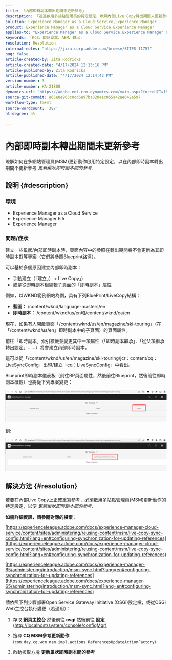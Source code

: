 ```yaml
---
title: 「內部即時副本轉出期間未更新參考」
description: 「透過啟用多站點管理員的特定設定，瞭解內部Live Copy轉出期間未更新參考」
solution: Experience Manager as a Cloud Service,Experience Manager
product: Experience Manager as a Cloud Service,Experience Manager
applies-to: "Experience Manager as a Cloud Service,Experience Manager 6.5,Experience Manager"
keywords: 「KCS、即時副本、AEM、轉出」
resolution: Resolution
internal-notes: "https://jira.corp.adobe.com/browse/SITES-11757"
bug: false
article-created-by: Zita Rodricks
article-created-date: "4/17/2024 12:13:16 PM"
article-published-by: Zita Rodricks
article-published-date: "4/17/2024 12:14:42 PM"
version-number: 3
article-number: KA-21808
dynamics-url: "https://adobe-ent.crm.dynamics.com/main.aspx?forceUCI=1&pagetype=entityrecord&etn=knowledgearticle&id=a8dee5dc-b3fc-ee11-a1ff-6045bd0065b6"
source-git-commit: e65e8e963c0cd6e97ba320aec055a42ae642a597
workflow-type: tm+mt
source-wordcount: '387'
ht-degree: 4%

---
```


# 內部即時副本轉出期間未更新參考


瞭解如何在多網站管理員(MSM)更新動作啟用特定設定，以在內部即時副本轉出期間不更新參考 *更新巢狀即時副本間的參考*.

## 說明 {#description}


### <b>環境</b>

- Experience Manager as a Cloud Service
- Experience Manager 6.5
- Experience Manager


### <b>問題/症狀</b>

建立一些巢狀/內部即時副本時，頁面內容中的參照在轉出期間將不會更新為其即時副本對等專案（它們將參照Blueprint路徑）。

可以基於多個原因建立內部即時副本：

- 手動建立（「建立」） `>`  Live Copy」)
- 或是從即時副本根編輯子頁面的「即時副本」屬性




例如，以WKND範例網站為例，具有下列BluePrint/LiveCopy結構：

- <b>藍圖：</b> /content/wknd/language-masters/en
- <b>即時副本：</b> /content/wknd/us/en和/content/wknd/ca/en


現在，如果有人開啟頁面「/content/wknd/us/en/magazine/ski-touring」（在「/content/wknd/us/en」即時副本中的子頁面）的頁面屬性。

前往「即時副本」索引標籤並變更其中一項屬性（「即時副本繼承」、「從父項繼承轉出設定」……）將會建立內部即時副本。

這可以從「/content/wknd/us/en/magazine/ski-touring/jcr：content/cq：LiveSyncConfig」出現/建立「cq：LiveSyncConfig」中看出。

Blueprint即時副本儀表板（前往BP頁面屬性，然後前往Blueprint，然後前往即時副本概觀）也將從下列專案變更：

![](assets/___afdee5dc-b3fc-ee11-a1ff-6045bd0065b6___.png)

到:

![](assets/___b1dee5dc-b3fc-ee11-a1ff-6045bd0065b6___.png)




## 解決方法 {#resolution}


若要在內部Live Copy上正確重寫參考，必須啟用多站點管理員(MSM)更新動作的特定設定，以便 *更新巢狀即時副本間的參考*.

<b>如需詳細資訊，請參閱對應的檔案：</b>

[https://experienceleague.adobe.com/docs/experience-manager-cloud-service/content/sites/administering/reusing-content/msm/live-copy-sync-config.html?lang=en#configuring-synchronization-for-updating-references](https://experienceleague.adobe.com/docs/experience-manager-cloud-service/content/sites/administering/reusing-content/msm/live-copy-sync-config.html?lang=en#configuring-synchronization-for-updating-references)

[https://experienceleague.adobe.com/docs/experience-manager-65/administering/introduction/msm-sync.html?lang=en#configuring-synchronization-for-updating-references](https://experienceleague.adobe.com/docs/experience-manager-65/administering/introduction/msm-sync.html?lang=en#configuring-synchronization-for-updating-references)



請依照下列步驟部署Open Service Gateway Initiative (OSGi)設定檔，或從OSGi Web主控台執行變更（若適用）：

1. 存取 <b>網頁主控台</b> 然後前往 <b>osgi</b> 然後前往 <b>設定</b> [(http://localhost/system/console/configMgr)](http://localhost/system/console/configMgr)


2. 搜尋 <b>CQ MSM參考更新動作</b> (`com.day.cq.wcm.msm.impl.actions.ReferencesUpdateActionFactory`)


3. 啟動核取方塊 <b>更新巢狀即時副本間的參考</b>

